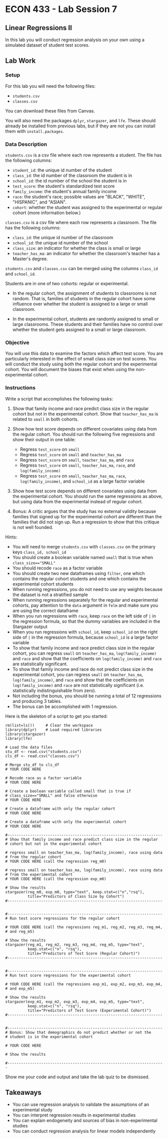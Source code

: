 # ECON 433 - Lab Session 7
## Linear Regressions II

In this lab you will conduct regression analysis on your own using a simulated dataset of student test scores. 

## Lab Work

### Setup

For this lab you will need the following files:

- `students.csv`
- `classes.csv`

You can download these files from Canvas.

You will also need the packages `dplyr`, `stargazer`, and `lfe`. These should already be installed from previous labs, but if they are not you can install them with `install.packages`.

### Data Description

`students.csv` is a csv file where each row represents a student. The file has the following columns:

- `student_id`: the unique id number of the student
- `class_id`: the id number of the classroom the student is in
- `school_id`: the id number of the school the student is in
- `test_score`: the student's standardized test score
- `family_income`: the student's annual family income
- `race`: the student's race; possible values are "BLACK", "WHITE", "HISPANIC", and "ASIAN".
- `cohort`: whether the student was assigned to the experimental or regular cohort (more information below.)

`classes.csv` is a csv file where each row represents a classroom. The file has the following columns:

- `class_id`: the unique id number of the classroom
- `school_id`: the unique id number of the school
- `class_size`: an indicator for whether the class is small or large
- `teacher_has_ma`: an indicator for whether the classroom's teacher has a Master's degree.

`students.csv` and `classes.csv` can be merged using the columns `class_id` and `school_id`.

Students are in one of two cohorts: regular or experimental.

- In the regular cohort, the assignment of students to classrooms is not random. That is, families of students in the regular cohort have some influence over whether the student is assigned to a large or small classroom. 

- In the experimental cohort, students are randomly assigned to small or large classrooms. These students and their families have no control over whether the student gets assigned to a small or large classroom.

### Objective

You will use this data to examine the factors which affect test score. You are particularly interested in the effect of small class size on test scores. You will conduct the study using both the regular cohort and the experimental cohort. You will document the biases that exist when using the non-experimental cohort.

### Instructions

Write a script that accomplishes the following tasks:

1. Show that family income and race predict class size in the regular cohort but not in the experimental cohort. Show that `teacher_has_ma` is related to `small` in both cohorts.

2. Show how test score depends on different covariates using data from the regular cohort. You should run the following five regressions and show their output in one table:
     - Regress `test_score` on `small`
	 - Regress `test_score` on `small` and `teacher_has_ma`
	 - Regress `test_score` on `small`, `teacher_has_ma`, and `race`
	 - Regress `test_score` on `small`, `teacher_has_ma`, `race`, and `log(family_income)`
	 - Regress `test_score` on `small`, `teacher_has_ma`, `race`, `log(family_income)`, and `school_id` as a large factor variable
	 
3. Show how test score depends on different covariates using data from the experimental cohort. You should run the same regressions as above, but using data from the experimental instead of regular cohort.

4. Bonus: A critic argues that the study has no external validity because families that signed up for the experimental cohort are different than the families that did not sign up. Run a regression to show that this critique is not well founded.

Hints:

- You will need to merge `students.csv` with `classes.csv` on the primary keys `class_id, school_id`
- You should create a boolean variable named `small` that is true when `class_size=="SMALL"`
- You should recode `race` as a factor variable
- You should create two new dataframes using `filter`, one which contains the regular cohort students and one which contains the experimental cohort students
- When running regressions, you do not need to use any weights because the dataset is not a stratified sample
- When running regressions separately for the regular and experimental cohorts, pay attention to the `data` argument in `felm` and make sure you are using the correct dataframe
- When you run regressions with `race`, keep `race` on the left side of `|` in the regression formula, so that the dummy variables are included in the Stargazer output
- When you run regressions with `school_id`, keep `school_id` on the right side of `|` in the regression formula, because `school_id` is a large factor variable
- To show that family income and race predict class size in the regular cohort, you can regress `small` on `teacher_has_ma`, `log(family_income)` and `race` and show that the coefficients on `log(family_income)` and `race` are statistically significant.
- To show that family income and race do not predict class size in the experimental cohort, you can regress `small` on `teacher_has_ma`, `log(family_income)`, and `race` and show that the coefficients on `log(family_income)` and `race` are not statistically significant (i.e. statistically indistinguishable from zero).
- Not including the bonus, you should be running a total of 12 regressions and producing 3 tables.
- The bonus can be accomplished with 1 regression. 

Here is the skeleton of a script to get you started:

    rm(list=ls())     # Clear the workspace
	library(dplyr)    # Load required libraries
	library(stargazer)
	library(lfe)
	
	# Load the data files
	stu_df <- read.csv("students.csv")
	cls_df <- read.csv("classes.csv")
	
	# Merge stu_df to cls_df
	# YOUR CODE HERE
	
	# Recode race as a factor variable
	# YOUR CODE HERE
	
	# Create a boolean variable called small that is true if
	# class_size=="SMALL" and false otherwise
	# YOUR CODE HERE
	
	# Create a dataframe with only the regular cohort
	# YOUR CODE HERE
	
	# Create a dataframe with only the experimental cohort
	# YOUR CODE HERE
	
	#---------------------------------------------------------------------
	# Show that family income and race predict class size in the regular
	# cohort but not in the experimental cohort
	
	# regress small on teacher_has_ma, log(family_income), race using data
	# from the regular cohort
	# YOUR CODE HERE (call the regression reg_m0)
	
	# regress small on teacher_has_ma, log(family_income), race using data
	# from the experimental cohort
	# YOUR CODE HERE (call the regression exp_m0)
	
	# Show the results
	stargazer(reg_m0, exp_m0, type="text", keep.stat=c("n","rsq"),
	          title="Predictors of Class Size by Cohort")
	#---------------------------------------------------------------------
	
	
	#---------------------------------------------------------------------
	# Run test score regressions for the regular cohort
	
	# YOUR CODE HERE (call the regressions reg_m1, reg_m2, reg_m3, reg_m4,
	# and reg_m5)
	
	# Show the results
	stargazer(reg_m1, reg_m2, reg_m3, reg_m4, reg_m5, type="text",
	          keep.stat=c("n", "rsq"), 
	          title="Predictors of Test Score (Regular Cohort)")
	#---------------------------------------------------------------------		  

	
	#---------------------------------------------------------------------
	# Run test score regressions for the experimental cohort
	
	# YOUR CODE HERE (call the regressions exp_m1, exp_m2, exp_m3, exp_m4,
	# and exp_m5)
	
	# Show the results
	stargazer(exp_m1, exp_m2, exp_m3, exp_m4, exp_m5, type="text",
	          keep.stat=c("n", "rsq"), 
	          title="Predictors of Test Score (Experimental Cohort)")
	#---------------------------------------------------------------------		  
	
	
	#---------------------------------------------------------------------
	# Bonus: Show that demographics do not predict whether or not the 
	# student is in the experimental cohort
	
	# YOUR CODE HERE
	
	# Show the results
	
	#----------------------------------------------------------------------

Show me your code and output and take the lab quiz to be dismissed.

## Takeaways

- You can use regression analysis to validate the assumptions of an experimental study
- You can interpret regression results in experimental studies
- You can explain endogeneity and sources of bias in non-experimental studies
- You can conduct regression analysis for linear models independently	




